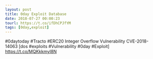```yaml
---
layout: post
title: 0day Exploit Database
date: 2018-07-27 00:00:23
tourl: https://t.co/ifDhCPJfYM
tags: [0day,exploit]
---
```

#0daytoday #Tracto #ERC20 Integer Overflow Vulnerability CVE-2018-14063 [dos #exploits #Vulnerability #0day #Exploit] https://t.co/MQKkkmyI8N